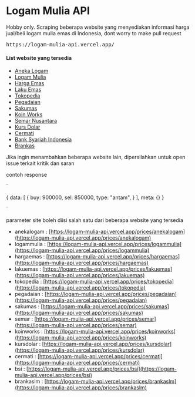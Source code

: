 
# Logam Mulia API

<p>Hobby only. Scraping beberapa website yang menyediakan informasi harga jual/beli logam mulia emas di Indonesia, dont worry to make pull request</p>



<pre>https://logam-mulia-api.vercel.app/</pre>

<h4>List website yang tersedia</h4>

- [Aneka Logam](https://www.anekalogam.co.id/id)
- [Logam Mulia](https://www.logammulia.com/id)
- [Harga Emas](https://harga-emas.org)
- [Laku Emas](https://www.lakuemas.com/harga)
- [Tokopedia](https://www.tokopedia.com/emas/harga-hari-ini/)
- [Pegadaian](https://www.pegadaian.co.id/harga)
- [Sakumas](https://sakumas.com/)
- [Koin Works](https://koinworks.com/harga-emas-hari-ini/)
- [Semar Nusantara](https://goldprice.semar.co.id/home/multi/smg_press/smg)
- [Kurs Dolar](http://kurs.dollar.web.id/harga-emas-hari-ini.php)
- [Cermati](https://www.cermati.com/artikel/harga-emas-hari-ini)
- [Bank Syariah Indonesia](https://www.bankbsi.co.id/)
- [Brankas](https://www.brankaslm.com/antam/index)

Jika ingin menambahkan beberapa website lain, dipersilahkan untuk open issue terkait kritik dan saran



contoh response

`

{
  data: [
    {
      buy: 900000,
      sel: 850000,
      type: "antam",
    }
  ],
  meta: {}
}

`



parameter site boleh diisi salah satu dari beberapa website yang tersedia

- anekalogam : [https://logam-mulia-api.vercel.app/prices/anekalogam](https://logam-mulia-api.vercel.app/prices/anekalogam)
- logammulia : [https://logam-mulia-api.vercel.app/prices/logammulia](https://logam-mulia-api.vercel.app/prices/logammulia)
- hargaemas : [https://logam-mulia-api.vercel.app/prices/hargaemas](https://logam-mulia-api.vercel.app/prices/hargaemas)
- lakuemas : [https://logam-mulia-api.vercel.app/prices/lakuemas](https://logam-mulia-api.vercel.app/prices/lakuemas)
- tokopedia : [https://logam-mulia-api.vercel.app/prices/tokopedia](https://logam-mulia-api.vercel.app/prices/tokopedia)
- pegadaian : [https://logam-mulia-api.vercel.app/prices/pegadaian](https://logam-mulia-api.vercel.app/prices/pegadaian)
- sakumas : [https://logam-mulia-api.vercel.app/prices/sakumas](https://logam-mulia-api.vercel.app/prices/sakumas)
- semar : [https://logam-mulia-api.vercel.app/prices/semar](https://logam-mulia-api.vercel.app/prices/semar)
- koinworks : [https://logam-mulia-api.vercel.app/prices/koinworks](https://logam-mulia-api.vercel.app/prices/koinworks)
- kursdolar : [https://logam-mulia-api.vercel.app/prices/kursdolar](https://logam-mulia-api.vercel.app/prices/kursdolar)
- cermati : [https://logam-mulia-api.vercel.app/prices/cermati](https://logam-mulia-api.vercel.app/prices/cermati)
- bsi : [https://logam-mulia-api.vercel.app/prices/bsi](https://logam-mulia-api.vercel.app/prices/bsi)
- brankaslm : [https://logam-mulia-api.vercel.app/prices/brankaslm](https://logam-mulia-api.vercel.app/prices/brankaslm)
